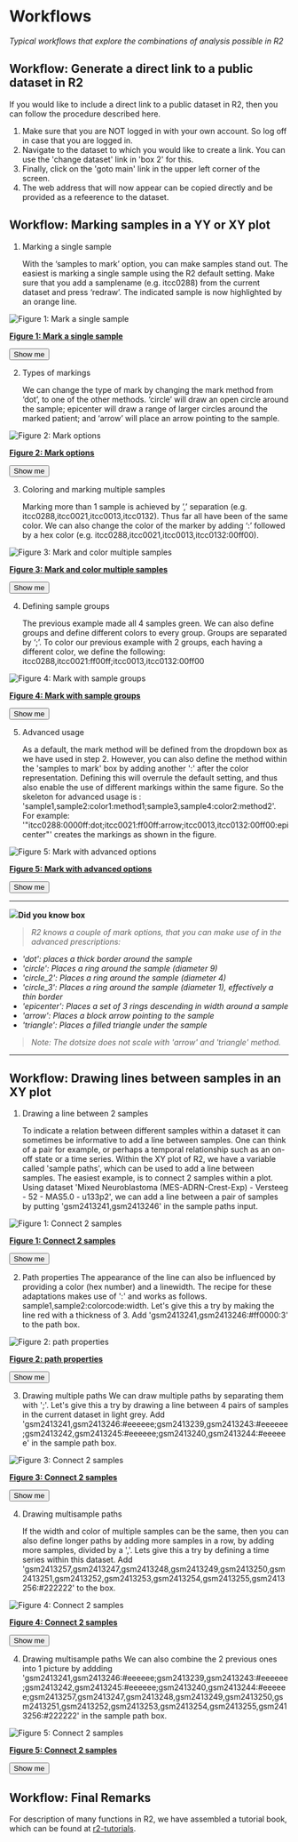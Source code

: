<a id="r2_workflows"> </a>


Workflows
===========================================

*Typical workflows that explore the combinations of analysis possible in R2*

Workflow: Generate a direct link to a public dataset in R2
-----

If you would like to include a direct link to a public dataset in R2, then you can follow the procedure described here.

1.  Make sure that you are NOT logged in with your own account. So log off in case that you are logged in.
2.  Navigate to the dataset to which you would like to create a link. You can use the 'change dataset' link in 'box 2' for this.
3.  Finally, click on the 'goto main' link in the upper left corner of the screen.
4.  The web address that will now appear can be copied directly and be provided as a refeerence to the dataset.


Workflow: Marking samples in a YY or XY plot
-----

1.  Marking a single sample

	With the ‘samples to mark’ option, you can make samples stand out. The easiest is marking a single sample using the R2 default setting. Make sure that you add a samplename (e.g. itcc0288) from the current dataset and press ‘redraw’. The indicated sample is now highlighted by an orange line.

![Figure 1: Mark a single sample](_static/images/marksam_001.png)

[**Figure 1: Mark a single sample**](_static/images/marksam_001.png)

<form name="mark_single_sample" action="https://hgserver1.amc.nl/cgi-bin/r2/main.cgi" enctype="multipart/form-data" target="R2" method="post">
  <input type="hidden" name="option" value="display2">
  <input type="hidden" name="table" value="ps_avgpres_nbadam88_u133p2">
  <input type="hidden" name="graphtype" value="YY">
  <input type="hidden" name="cortype" value="transform_2log">
  <input type="hidden" name="factor" value="209757_s_at">
  <input type="hidden" name="factor2" value="209757_s_at">
  <input type="hidden" name="marksam" value="itcc0288">
  <button type="submit">Show me</button>
</form>

2.  Types of markings

	We can change the type of mark by changing the mark method from ‘dot’, to one of the other methods. ‘circle’ will draw an open circle around the sample; epicenter will draw a range of larger circles around the marked patient; and ‘arrow’ will place an arrow pointing to the sample.

![Figure 2: Mark options](_static/images/marksam_002.png)

[**Figure 2: Mark options**](_static/images/marksam_002.png)

<form name="mark_single_sample_epi" action="https://hgserver1.amc.nl/cgi-bin/r2/main.cgi" enctype="multipart/form-data" target="R2" method="post">
  <input type="hidden" name="option" value="display2">
  <input type="hidden" name="table" value="ps_avgpres_nbadam88_u133p2">
  <input type="hidden" name="graphtype" value="YY">
  <input type="hidden" name="cortype" value="transform_2log">
  <input type="hidden" name="factor" value="209757_s_at">
  <input type="hidden" name="factor2" value="209757_s_at">
  <input type="hidden" name="exageratemark" value="epicenter">
  <input type="hidden" name="marksam" value="itcc0288">
  <button type="submit">Show me</button>
</form>	

3.  Coloring and marking multiple samples

	Marking more than 1 sample is achieved by ’,’ separation (e.g. itcc0288,itcc0021,itcc0013,itcc0132).
Thus far all have been of the same color. We can also change the color of the marker by adding ‘:’ followed by a hex color (e.g. itcc0288,itcc0021,itcc0013,itcc0132:00ff00).

![Figure 3: Mark and color multiple samples](_static/images/marksam_003.png)

[**Figure 3: Mark and color multiple samples**](_static/images/marksam_003.png)

<form name="mark_multi_sample_circle" action="https://hgserver1.amc.nl/cgi-bin/r2/main.cgi" enctype="multipart/form-data" target="R2" method="post">
  <input type="hidden" name="option" value="display2">
  <input type="hidden" name="table" value="ps_avgpres_nbadam88_u133p2">
  <input type="hidden" name="graphtype" value="YY">
  <input type="hidden" name="cortype" value="transform_2log">
  <input type="hidden" name="factor" value="209757_s_at">
  <input type="hidden" name="factor2" value="209757_s_at">
  <input type="hidden" name="exageratemark" value="yes">
  <input type="hidden" name="marksam" value="itcc0288,itcc0021,itcc0013,itcc0132:00ff00">
  <button type="submit">Show me</button>
</form>

4.  Defining sample groups

	The previous example made all 4 samples green. We can also define groups and define different colors to every group. Groups are separated by ‘;’. To color our previous example with 2 groups, each having a different color, we define the following: itcc0288,itcc0021:ff00ff;itcc0013,itcc0132:00ff00

![Figure 4: Mark with sample groups](_static/images/marksam_004.png)

[**Figure 4: Mark with sample groups**](_static/images/marksam_004.png)

<form name="mark_group_sample_circle" action="https://hgserver1.amc.nl/cgi-bin/r2/main.cgi" enctype="multipart/form-data" target="R2" method="post">
  <input type="hidden" name="option" value="display2">
  <input type="hidden" name="table" value="ps_avgpres_nbadam88_u133p2">
  <input type="hidden" name="graphtype" value="YY">
  <input type="hidden" name="cortype" value="transform_2log">
  <input type="hidden" name="factor" value="209757_s_at">
  <input type="hidden" name="factor2" value="209757_s_at">
  <input type="hidden" name="exageratemark" value="yes">
  <input type="hidden" name="marksam" value="itcc0288,itcc0021:ff00ff;itcc0013,itcc0132:00ff00">
  <button type="submit">Show me</button>
</form>

5.  Advanced usage

	As a default, the mark method will be defined from the dropdown box as we have used in step 2. However, you can also define the method within the 'samples to mark' box by adding another ':' after the color representation. Defining this will overrule the default setting, and thus also enable the use of different markings within the same figure. So the skeleton for advanced usage is : 
'sample1,sample2:color1:method1;sample3,sample4:color2:method2'. For example: '"itcc0288:0000ff:dot;itcc0021:ff00ff:arrow;itcc0013,itcc0132:00ff00:epicenter"' creates the markings as shown in the figure.

![Figure 5: Mark with advanced options](_static/images/marksam_005.png)

[**Figure 5: Mark with advanced options**](_static/images/marksam_005.png)

<form name="mark_group_sample_circle_advanced" action="https://hgserver1.amc.nl/cgi-bin/r2/main.cgi" enctype="multipart/form-data" target="R2" method="post">
  <input type="hidden" name="option" value="display2">
  <input type="hidden" name="table" value="ps_avgpres_nbadam88_u133p2">
  <input type="hidden" name="graphtype" value="YY">
  <input type="hidden" name="cortype" value="transform_2log">
  <input type="hidden" name="factor" value="209757_s_at">
  <input type="hidden" name="factor2" value="209757_s_at">
  <input type="hidden" name="exageratemark" value="yes">
  <input type="hidden" name="marksam" value="itcc0288:0000ff:dot;itcc0021:ff00ff:arrow;itcc0013,itcc0132:00ff00:epicenter">
  <button type="submit">Show me</button>
</form>

---------
  ![](_static/images/R2d2_logo.png)**Did you know box**
  

>*R2 knows a couple of mark options, that you can make use of in the advanced prescriptions:* 
 - *'dot': places a thick border around the sample*
 - *'circle': Places a ring around the sample (diameter 9)*
 - *'circle_2': Places a ring around the sample (diameter 4)*
 - *'circle_3': Places a ring around the sample (diameter 1), effectively a thin border*
 - *'epicenter': Places a set of 3 rings descending in width around a sample*
 - *'arrow': Places a block arrow pointing to the sample*
 - *'triangle': Places a filled triangle under the sample*

>*Note: The dotsize does not scale with 'arrow' and 'triangle' method.*

---------

Workflow: Drawing lines between samples in an XY plot
-----

1. Drawing a line between 2 samples

	To indicate a relation between different samples within a dataset it can sometimes be informative to add a line between samples. One can think of a pair for example, or perhaps a temporal relationship such as an on-off state or a time series. Within the XY plot of R2, we have a variable called 'sample paths', which can be used to add a line between samples. The easiest example, is to connect 2 samples within a plot. Using dataset 'Mixed Neuroblastoma (MES-ADRN-Crest-Exp) - Versteeg - 52 - MAS5.0 - u133p2', we can add a line between a pair of samples by putting 'gsm2413241,gsm2413246' in the sample paths input.

![Figure 1: Connect 2 samples](_static/images/samplepath_001.png)

[**Figure 1: Connect 2 samples**](_static/images/samplepath_001.png)

<form name="path_add_line" action="https://hgserver1.amc.nl/cgi-bin/r2/main.cgi" enctype="multipart/form-data" target="R2" method="post">
  <input type="hidden" name="option" value="display2">
  <input type="hidden" name="table" value="ps_avgpres_gsenatgen2017geo52_u133p2">
  <input type="hidden" name="graphtype" value="XY">
  <input type="hidden" name="dotsize" value="6">
  <input type="hidden" name="cortype" value="transform_none">
  <input type="hidden" name="selectedtrack" value="adrn_score">
  <input type="hidden" name="selectedtracky" value="mes_score">
  <input type="hidden" name="chainedsams" value="gsm2413241,gsm2413246">
  <button type="submit">Show me</button>
</form>

2. Path properties
	The appearance of the line can also be influenced by providing a color (hex number) and a linewidth. The recipe for these adaptations makes use of ':' and works as follows. sample1,sample2:colorcode:width. Let's give this a try by making the line red with a thickness of 3. Add 'gsm2413241,gsm2413246:#ff0000:3' to the path box.  
	
![Figure 2: path properties](_static/images/samplepath_002.png)

[**Figure 2: path properties**](_static/images/samplepath_002.png)

<form name="path_add_line" action="https://hgserver1.amc.nl/cgi-bin/r2/main.cgi" enctype="multipart/form-data" target="R2" method="post">
  <input type="hidden" name="option" value="display2">
  <input type="hidden" name="table" value="ps_avgpres_gsenatgen2017geo52_u133p2">
  <input type="hidden" name="graphtype" value="XY">
  <input type="hidden" name="dotsize" value="6">
  <input type="hidden" name="cortype" value="transform_none">
  <input type="hidden" name="selectedtrack" value="adrn_score">
  <input type="hidden" name="selectedtracky" value="mes_score">
  <input type="hidden" name="chainedsams" value="gsm2413241,gsm2413246:#ff0000:3">
  <button type="submit">Show me</button>
</form>

3. Drawing multiple paths
	We can draw multiple paths by separating them with ';'. Let's give this a try by drawing a line between 4 pairs of samples in the current dataset in light grey. Add 'gsm2413241,gsm2413246:#eeeeee;gsm2413239,gsm2413243:#eeeeee;gsm2413242,gsm2413245:#eeeeee;gsm2413240,gsm2413244:#eeeeee' in the sample path box.
	
![Figure 3: Connect 2 samples](_static/images/samplepath_003.png)

[**Figure 3: Connect 2 samples**](_static/images/samplepath_003.png)

<form name="path_add_line" action="https://hgserver1.amc.nl/cgi-bin/r2/main.cgi" enctype="multipart/form-data" target="R2" method="post">
  <input type="hidden" name="option" value="display2">
  <input type="hidden" name="table" value="ps_avgpres_gsenatgen2017geo52_u133p2">
  <input type="hidden" name="graphtype" value="XY">
  <input type="hidden" name="dotsize" value="6">
  <input type="hidden" name="cortype" value="transform_none">
  <input type="hidden" name="selectedtrack" value="adrn_score">
  <input type="hidden" name="selectedtracky" value="mes_score">
  <input type="hidden" name="chainedsams" value="gsm2413241,gsm2413246:#eeeeee;gsm2413239,gsm2413243:#eeeeee;gsm2413242,gsm2413245:#eeeeee;gsm2413240,gsm2413244:#eeeeee">
  <button type="submit">Show me</button>
</form>

4. Drawing multisample paths

	If the width and color of multiple samples can be the same, then you can also define longer paths by adding more samples in a row, by adding more samples, divided by a ','. Lets give this a try by defining a time series within this dataset. Add 'gsm2413257,gsm2413247,gsm2413248,gsm2413249,gsm2413250,gsm2413251,gsm2413252,gsm2413253,gsm2413254,gsm2413255,gsm2413256:#222222' to the box. 

	
![Figure 4: Connect 2 samples](_static/images/samplepath_004.png)

[**Figure 4: Connect 2 samples**](_static/images/samplepath_004.png)

<form name="path_add_line" action="https://hgserver1.amc.nl/cgi-bin/r2/main.cgi" enctype="multipart/form-data" target="R2" method="post">
  <input type="hidden" name="option" value="display2">
  <input type="hidden" name="table" value="ps_avgpres_gsenatgen2017geo52_u133p2">
  <input type="hidden" name="graphtype" value="XY">
  <input type="hidden" name="dotsize" value="6">
  <input type="hidden" name="cortype" value="transform_none">
  <input type="hidden" name="selectedtrack" value="adrn_score">
  <input type="hidden" name="selectedtracky" value="mes_score">
  <input type="hidden" name="chainedsams" value="gsm2413257,gsm2413247,gsm2413248,gsm2413249,gsm2413250,gsm2413251,gsm2413252,gsm2413253,gsm2413254,gsm2413255,gsm2413256:#222222">
  <button type="submit">Show me</button>
</form>

4. Drawing multisample paths
	We can also combine the 2 previous ones into 1 picture by addding 'gsm2413241,gsm2413246:#eeeeee;gsm2413239,gsm2413243:#eeeeee;gsm2413242,gsm2413245:#eeeeee;gsm2413240,gsm2413244:#eeeeee;gsm2413257,gsm2413247,gsm2413248,gsm2413249,gsm2413250,gsm2413251,gsm2413252,gsm2413253,gsm2413254,gsm2413255,gsm2413256:#222222' in the sample path box.
	
![Figure 5: Connect 2 samples](_static/images/samplepath_005.png)

[**Figure 5: Connect 2 samples**](_static/images/samplepath_005.png)

<form name="path_add_line" action="https://hgserver1.amc.nl/cgi-bin/r2/main.cgi" enctype="multipart/form-data" target="R2" method="post">
  <input type="hidden" name="option" value="display2">
  <input type="hidden" name="table" value="ps_avgpres_gsenatgen2017geo52_u133p2">
  <input type="hidden" name="graphtype" value="XY">
  <input type="hidden" name="dotsize" value="6">
  <input type="hidden" name="cortype" value="transform_none">
  <input type="hidden" name="selectedtrack" value="adrn_score">
  <input type="hidden" name="selectedtracky" value="mes_score">
  <input type="hidden" name="chainedsams" value="gsm2413241,gsm2413246:#eeeeee;gsm2413239,gsm2413243:#eeeeee;gsm2413242,gsm2413245:#eeeeee;gsm2413240,gsm2413244:#eeeeee;gsm2413257,gsm2413247,gsm2413248,gsm2413249,gsm2413250,gsm2413251,gsm2413252,gsm2413253,gsm2413254,gsm2413255,gsm2413256:#222222">
  <button type="submit">Show me</button>
</form>


Workflow: Final Remarks
-----

For description of many functions in R2, we have assembled a tutorial book, which can be found at [r2-tutorials](http://r2-tutorials.readthedocs.io/en/latest/index.html "R2 turorials at ReadTheDocs").

  







